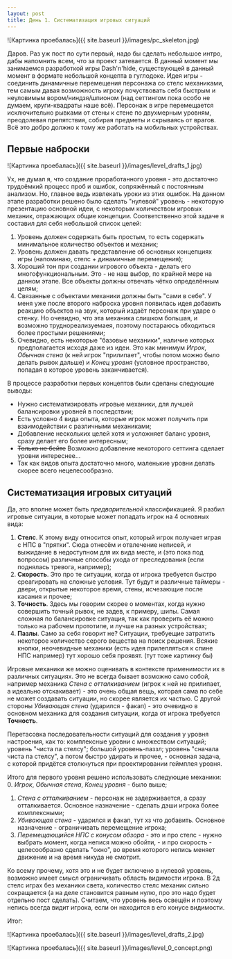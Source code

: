```yaml
---
layout: post
title: День 1. Систематизация игровых ситуаций
---
```

![Картинка проебалась]({{ site.baseurl }}/images/pc_skeleton.jpg)

Даров. Раз уж пост по сути первый, надо бы сделать небольшое интро, дабы напомнить всем, что за проект затевается.
В данный момент мы занимаемся разработкой игры Dash'n'hide, существующей в данный момент в формате небольшой концепта в гуглодоке. Идея игры - соединить динамичные перемещения персонажа со стелс механиками, тем самым давая возможность игроку почуствовать себя быстрым и неуловимым вором/ниндзя/шпионом (над сеттингом пока особо не думаем, круги-квадраты наше всё). Персонаж в игре перемещается исключительно рывками от стены к стене по двухмерным уровням, преодолевая препятствия, собирая предметы и скрываясь от врагов. Всё это добро должно к тому же работать на мобильных устройствах.

## Первые наброски

![Картинка проебалась]({{ site.baseurl }}/images/level_drafts_1.jpg)

Ух, не думал я, что создание проработанного уровня - это достаточно трудоёмкий процесс проб и ошибок, сопряжённый с постоянным анализом. Но, главное ведь извлекать уроки из этих ошибок. На данном этапе разработки решено было сделать "нулевой" уровень - некоторую презентацию основной идеи, с некоторым количеством игровых механик, отражающих общие концепции. Соответственно этой задаче я составил для себя небольшой список целей:
1. Уровень должен содержать быть простым, то есть содержать минимальное количество объектов и механик;
2. Уровень должен давать представление об основных концепциях игры (напоминаю, стелс + динамичные перемещения);
3. Хороший тон при создании игрового объекта - делать его многофункциональным. Это - не наш выбор, по крайней мере на данном этапе. Все объекты должны отвечать чётко определённым целям;
4. Связанные с объектами механики должны быть "сами в себе". У меня уже после второго наброска уровня появилась идея добавить реакцию объектов на звук, который издаёт персонаж при ударе о стенку. Но очевидно, что эта механика слишком большая, и возможно труднореализуемаея, поэтому постараюсь обходиться более простыми решениями;
5. Очевидно, есть некоторые "базовые механики", наличие которых предполагается исходя даже из идеи. Это как минимум _Игрок_, _Обычная стена_ (к ней игрок "прилипает", чтобы потом можно было делать рывок дальше) и _Конец уровня_ (условное пространство, попадая в которое уровень заканчивается).

В процессе разработки первых концептов были сделаны следующие выводы:
- Нужно систематизировать игровые механики, для лучшей балансировки уровней в последствии;
- Есть условно 4 вида опыта, которые игрок может получить при взаимодействии с различными механиками;
- Добавление нескольких целей хотя и усложняет баланс уровня, сразу делает его более интересным;
- ~~Только не бейте~~ Возможно добавление некоторого сеттинга сделает уровни интереснее...
- Так как видов опыта достаточно много, маленькие уровни делать скорее всего нецелесообразно.

## Систематизация игровых ситуаций

Да, это вполне может быть _предварительной_ классификацией.
Я разбил игровые ситуации, в которые может попадать игрок на 4 основных вида:
1. **Стелс**. К этому виду относится опыт, который игрок получает играя с НПС в "прятки". Сюда отнесём и отвлечение неписей, и выжидание в недоступном для их вида месте, и (это пока под вопросом) различные способы ухода от преследования (если поднялась тревога, например);
2. **Скорость**. Это про те ситуации, когда от игрока требуется быстро среагировать на сложные условия. Тут будут и различные таймеры - двери, открытые некоторое время, стены, исчезающие после касания и прочее;
3. **Точность**. Здесь мы говорим скорее о моментах, когда нужно совершить точный рывок, не задев, к примеру, шипы. Самая сложная по балансировке ситуация, так как проверить её можно только на рабочем прототипе, и лучше на разных устройствах;
4. **Пазлы**. Само за себя говорит не? Ситуации, требуещие затратить некоторое количество серого вещества на поиск решения. Всякие кнопки, неочевидные механики (есть идея прилепляться к спине НПС например) тут хорошо себя проявят.
(тут тоже картинку бы)

Игровые механики же можно оценивать в контексте применимости их в различных ситуациях. Это не всегда бывает возможно само собой, например механика _Стена с отталкиванием_ (игрок к ней не прилипает, а идеально отскакивает) - это очень общая вещь, которая сама по себе не может создавать ситуации, но скорее является их частью. С другой стороны _Убивающая стена_ (ударился - факап) - это очевидно в основном механика для создания ситуации, когда от игрока требуется **Точность**.

Перетасовка последовательности ситуаций для создания у уровня настроения, как то: комплексные уровни с множеством ситуаций; уровень "чиста па стелсу"; большой уровень-паззл; уровень "сначала чиста па стелсу", а потом быстро удирать и прочее, - основная задача, с которой придётся столкнуться при проектировании геймплея уровня.

Итого для первого уровня решено использовать следующие механики:
0.  _Игрок_, _Обычная стена_,  _Конец уровня_ - было выше;
1. _Стена с отталкиванием_ - персонаж не задерживается, а сразу отталкивается. Основное назначение - сделать дэши игрока более комплексными;
2. _Убивающая стена_ - ударился и факап, тут хз что добавить. Основное назначение - ограничивать перемещение игрока;
3. _Перемещающийся НПС с конусом обзора_ - это и про стелс - нужно выбрать момент, когда непися можно обойти, - и про скорость - целесообразно сделать "окно", во время которого непись меняет движение и на время никуда не смотрит.  

Ко всему прочему, хотя это и не будет включено в нулевой уровень, возможно имеет смысл ограничивать область видимости игрока. В 2д стелс играх без механики света, количество стелс механик сильно сокращается (а на деле становится равным нулю, про это надо будет отдельно пост сделать). Считаем, что уровень весь освещён и поэтому непись всегда видит игрока, если он находится в его конусе видимости.

Итог:

![Картинка проебалась]({{ site.baseurl }}/images/level_drafts_2.jpg)

![Картинка проебалась]({{ site.baseurl }}/images/level_0_concept.png)
